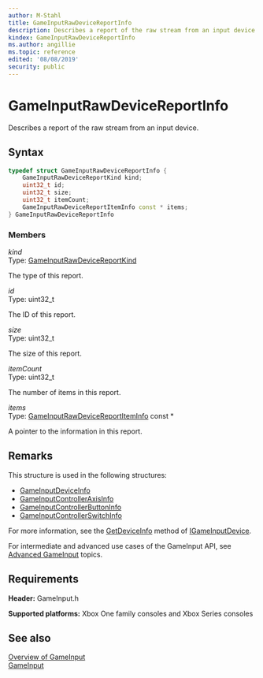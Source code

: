 ```yaml
---
author: M-Stahl
title: GameInputRawDeviceReportInfo
description: Describes a report of the raw stream from an input device.
kindex: GameInputRawDeviceReportInfo
ms.author: angillie
ms.topic: reference
edited: '08/08/2019'
security: public
---
```


# GameInputRawDeviceReportInfo  

Describes a report of the raw stream from an input device.  

<a id="syntaxSection"></a>

## Syntax  
  
```cpp
typedef struct GameInputRawDeviceReportInfo {  
    GameInputRawDeviceReportKind kind;  
    uint32_t id;  
    uint32_t size;  
    uint32_t itemCount;  
    GameInputRawDeviceReportItemInfo const * items;  
} GameInputRawDeviceReportInfo  
```
  
<a id="membersSection"></a>

### Members  
  
*kind*  
Type: [GameInputRawDeviceReportKind](../enums/gameinputrawdevicereportkind.md)  
  
The type of this report.  
  
*id*  
Type: uint32_t  
  
The ID of this report.
  
*size*  
Type: uint32_t  
  
The size of this report.  
  
*itemCount*  
Type: uint32_t  
  
The number of items in this report.  
  
*items*  
Type: [GameInputRawDeviceReportItemInfo](gameinputrawdevicereportiteminfo.md) const *  
  
A pointer to the information in this report.  
  
<a id="remarksSection"></a>

## Remarks  

This structure is used in the following structures: 

- [GameInputDeviceInfo](gameinputdeviceinfo.md) 
- [GameInputControllerAxisInfo](gameinputcontrolleraxisinfo.md) 
- [GameInputControllerButtonInfo](gameinputcontrollerbuttoninfo.md) 
- [GameInputControllerSwitchInfo](gameinputcontrollerswitchinfo.md) 

For more information, see the [GetDeviceInfo](../interfaces/igameinputdevice/methods/igameinputdevice_getdeviceinfo.md) method of [IGameInputDevice](../interfaces/igameinputdevice/igameinputdevice.md). 

For intermediate and advanced use cases of the GameInput API, see [Advanced GameInput](../../../../input/advanced/input-advanced-topics.md) topics. 
  
<a id="requirementsSection"></a>

## Requirements  
  
**Header:** GameInput.h
  
**Supported platforms:** Xbox One family consoles and Xbox Series consoles  
  
<a id="seealsoSection"></a>

## See also  

[Overview of GameInput](../../../../input/overviews/input-overview.md)  
[GameInput](../gameinput_members.md)  
  